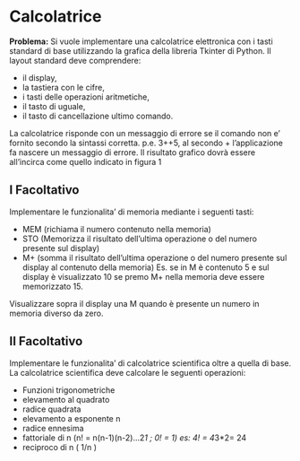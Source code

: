 # Calcolatrice
**Problema:** Si vuole implementare una calcolatrice elettronica con i tasti standard di base utilizzando la grafica della libreria Tkinter di Python.
Il layout standard deve comprendere:

- il display, 
- la tastiera con le cifre, 
- i tasti delle operazioni aritmetiche, 
- il tasto di uguale,
- il tasto di cancellazione ultimo comando.

La calcolatrice risponde con un messaggio di errore se il comando non e’ fornito secondo la sintassi corretta.
p.e. 3++5, al secondo + l’applicazione fa nascere un messaggio di errore.
Il risultato grafico dovrà essere all’incirca come quello indicato in figura 1

## I Facoltativo
Implementare le funzionalita’ di memoria mediante i seguenti tasti:

- MEM (richiama il numero contenuto nella memoria)
- STO (Memorizza il risultato dell’ultima operazione o   del numero presente sul display)
- M+ (somma il risultato dell’ultima operazione o del numero presente sul display al contenuto della memoria) Es. se in M è contenuto 5 e sul display è visualizzato 10 se premo M+ nella memoria deve essere memorizzato 15.

Visualizzare sopra il display una M quando è presente un numero in memoria diverso da zero.

## II Facoltativo
Implementare le funzionalita’ di calcolatrice scientifica oltre a quella di base. La calcolatrice scientifica deve calcolare le seguenti operazioni:
- Funzioni trigonometriche 
- elevamento al quadrato
- radice quadrata
- elevamento a esponente n
- radice ennesima
- fattoriale di n (n! = n(n-1)(n-2)...2*1 ; 0! = 1)  es: 4! = 4*3*2= 24
- reciproco di n ( 1/n )

